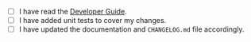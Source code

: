 <!--
⚠️ Your pull request title should be short, detailed, and understandable to all.
⚠️ If your pull request fixes an open issue, please link to the issue.
⚠️ Add a note to CHANGELOG.md with summarizing the changes under the [UNRELEASED] section.
⚠️ Make sure to add unit tests to cover any changes.
-->

- [ ] I have read the [Developer Guide](https://quantum-accelerators.github.io/quacc/dev/contributing.html).
- [ ] I have added unit tests to cover my changes.
- [ ] I have updated the documentation and `CHANGELOG.md` file accordingly.
